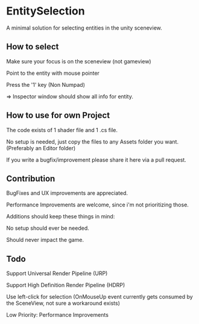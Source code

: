 # EntitySelection
A minimal solution for selecting entities in the unity sceneview.

## How to select
Make sure your focus is on the sceneview (not gameview)

Point to the entity with mouse pointer

Press the '1' key (Non Numpad)

=> Inspector window should show all info for entity.

## How to use for own Project
The code exists of 1 shader file and 1 .cs file.

No setup is needed, just copy the files to any Assets folder you want. (Preferably an Editor folder)

If you write a bugfix/improvement please share it here via a pull request.

## Contribution
BugFixes and UX improvements are appreciated.

Performance Improvements are welcome, since i'm not prioritizing those.


Additions should keep these things in mind:

No setup should ever be needed.

Should never impact the game.

## Todo
Support Universal Render Pipeline (URP)

Support High Definition Render Pipeline (HDRP)

Use left-click for selection (OnMouseUp event currently gets consumed by the SceneView, not sure a workaround exists)

Low Priority: Performance Improvements
